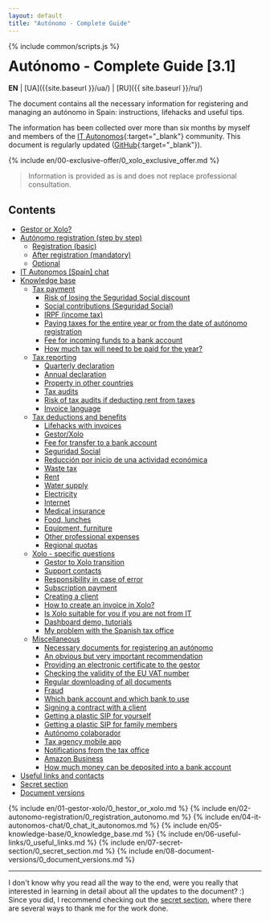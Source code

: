 ```yaml
---
layout: default
title: "Autónomo - Complete Guide"
---
```


<style>
#autónomo---complete-guide-31 {
    margin-top: 0;
}
</style>

{% include common/scripts.js %}

# Autónomo - Complete Guide [3.1]

**EN** | [UA]({{site.baseurl }}/ua/) | [RU]({{ site.baseurl }}/ru/)

The document contains all the necessary information for registering and managing an autónomo in Spain: instructions,
lifehacks and useful tips.

The information has been collected over more than six months by myself and members of the
[IT Autonomos](https://bit.ly/it-autonomos-spain-eng){:target="_blank"} community.
This document is regularly updated ([GitHub](https://bit.ly/it-autonomos-github){:target="_blank"}).

{% include en/00-exclusive-offer/0_xolo_exclusive_offer.md %}

> Information is provided as is and does not replace professional consultation.

## Contents

- [Gestor or Xolo?](#gestor-or-xolo)
- [Autónomo registration (step by step)](#autónomo-registration-step-by-step)
    - [Registration (basic)](#registration-basic)
    - [After registration (mandatory)](#after-registration-mandatory)
    - [Optional](#optional)
- [IT Autonomos [Spain] chat](#it-autonomos-spain-chat)
- [Knowledge base](#knowledge-base)
    - [Tax payment](#tax-payment)
        - [Risk of losing the Seguridad Social discount](#risk-of-losing-the-seguridad-social-discount)
        - [Social contributions (Seguridad Social)](#social-contributions-seguridad-social)
        - [IRPF (income tax)](#irpf-income-tax)
        - [Paying taxes for the entire year or from the date of autónomo registration](#paying-taxes-for-the-entire-year-or-from-the-date-of-autónomo-registration)
        - [Fee for incoming funds to a bank account](#fee-for-incoming-funds-to-a-bank-account)
        - [How much tax will need to be paid for the year?](#how-much-tax-will-need-to-be-paid-for-the-year)
    - [Tax reporting](#tax-reporting)
        - [Quarterly declaration](#quarterly-declaration)
        - [Annual declaration](#annual-declaration)
        - [Property in other countries](#property-in-other-countries)
        - [Tax audits](#tax-audits)
        - [Risk of tax audits if deducting rent from taxes](#risk-of-tax-audits-if-deducting-rent-from-taxes)
        - [Invoice language](#invoice-language)
    - [Tax deductions and benefits](#tax-deductions-and-benefits)
        - [Lifehacks with invoices](#lifehacks-with-invoices)
        - [Gestor/Xolo](#gestorxolo)
        - [Fee for transfer to a bank account](#fee-for-transfer-to-a-bank-account)
        - [Seguridad Social](#seguridad-social)
        - [Reducción por inicio de una actividad económica](#reducción-por-inicio-de-una-actividad-económica)
        - [Waste tax](#waste-tax)
        - [Rent](#rent)
        - [Water supply](#water-supply)
        - [Electricity](#electricity)
        - [Internet](#internet)
        - [Medical insurance](#medical-insurance)
        - [Food, lunches](#food-lunches)
        - [Equipment, furniture](#equipment-furniture)
        - [Other professional expenses](#other-professional-expenses)
        - [Regional quotas](#regional-quotas)
    - [Xolo - specific questions](#xolo---specific-questions)
        - [Gestor to Xolo transition](#gestor-to-xolo-transition)
        - [Support contacts](#support-contacts)
        - [Responsibility in case of error](#responsibility-in-case-of-error)
        - [Subscription payment](#subscription-payment)
        - [Creating a client](#creating-a-client)
        - [How to create an invoice in Xolo?](#how-to-create-an-invoice-in-xolo)
        - [Is Xolo suitable for you if you are not from IT](#is-xolo-suitable-for-you-if-you-are-not-from-it)
        - [Dashboard demo, tutorials](#dashboard-demo-tutorials)
        - [My problem with the Spanish tax office](#my-problem-with-the-spanish-tax-office)
    - [Miscellaneous](#miscellaneous)
        - [Necessary documents for registering an autónomo](#necessary-documents-for-registering-an-autónomo)
        - [An obvious but very important recommendation](#an-obvious-but-very-important-recommendation)
        - [Providing an electronic certificate to the gestor](#providing-an-electronic-certificate-to-the-gestor)
        - [Checking the validity of the EU VAT number](#checking-the-validity-of-the-eu-vat-number)
        - [Regular downloading of all documents](#regular-downloading-of-all-documents)
        - [Fraud](#fraud)
        - [Which bank account and which bank to use](#which-bank-account-and-which-bank-to-use)
        - [Signing a contract with a client](#signing-a-contract-with-a-client)
        - [Getting a plastic SIP for yourself](#getting-a-plastic-sip-for-yourself)
        - [Getting a plastic SIP for family members](#getting-a-plastic-sip-for-family-members)
        - [Autónomo colaborador](#autónomo-colaborador)
        - [Tax agency mobile app](#tax-agency-mobile-app)
        - [Notifications from the tax office](#notifications-from-the-tax-office)
        - [Amazon Business](#amazon-business)
        - [How much money can be deposited into a bank account](#how-much-money-can-be-deposited-into-a-bank-account)
- [Useful links and contacts](#useful-links-and-contacts)
- [Secret section](#secret-section)
- [Document versions](#document-versions)

{% include en/01-gestor-xolo/0_hestor_or_xolo.md %}
{% include en/02-autonomo-registration/0_registration_autonomo.md %}
{% include en/04-it-autonomos-chat/0_chat_it_autonomos.md %}
{% include en/05-knowledge-base/0_knowledge_base.md %}
{% include en/06-useful-links/0_useful_links.md %}
{% include en/07-secret-section/0_secret_section.md %}
{% include en/08-document-versions/0_document_versions.md %}

---

I don't know why you read all the way to the end, were you really that interested in learning in detail about all the
updates to the document? :)
Since you did, I recommend checking out the [secret section](#secret-section), where there are several ways to thank
me for the work done.
